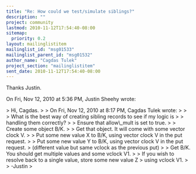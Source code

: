 ```yaml
---
title: "Re: How could we test/simulate siblings?"
description: ""
project: community
lastmod: 2010-11-12T17:54:40-08:00
sitemap:
  priority: 0.2
layout: mailinglistitem
mailinglist_id: "msg01533"
mailinglist_parent_id: "msg01532"
author_name: "Cagdas Tulek"
project_section: "mailinglistitem"
sent_date: 2010-11-12T17:54:40-08:00
---
```



Thanks Justin.

On Fri, Nov 12, 2010 at 5:36 PM, Justin Sheehy  wrote:

&gt; Hi, Cagdas.
&gt;
&gt; On Fri, Nov 12, 2010 at 8:17 PM, Cagdas Tulek  wrote:
&gt;
&gt; &gt; What is the best way of creating sibling records to see if my logic is
&gt; &gt; handling them correctly?
&gt;
&gt; Ensure that allow\\_mult is set to true.
&gt;
&gt; Create some object B/K.
&gt;
&gt; Get that object. It will come with some vector clock V.
&gt;
&gt; Put some new value X to B/K, using vector clock V in the put request.
&gt;
&gt; Put some new value Y to B/K, using vector clock V in the put request.
&gt; (different value but same vclock as the previous put)
&gt;
&gt; Get B/K. You should get multiple values and some vclock V1.
&gt;
&gt; If you wish to resolve back to a single value, store some new value Z
&gt; using vclock V1.
&gt;
&gt; -Justin
&gt;

